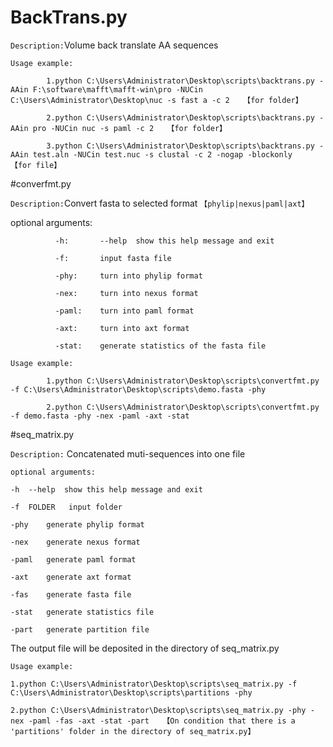 # BackTrans.py 

`Description:`Volume back translate AA sequences   

`Usage example:`

            1.python C:\Users\Administrator\Desktop\scripts\backtrans.py -AAin F:\software\mafft\mafft-win\pro -NUCin C:\Users\Administrator\Desktop\nuc -s fast a -c 2   【for folder】
                        		
            2.python C:\Users\Administrator\Desktop\scripts\backtrans.py -AAin pro -NUCin nuc -s paml -c 2   【for folder】
                        		
            3.python C:\Users\Administrator\Desktop\scripts\backtrans.py -AAin test.aln -NUCin test.nuc -s clustal -c 2 -nogap -blockonly   【for file】

#converfmt.py

`Description:`Convert fasta to selected format `【phylip|nexus|paml|axt】`

optional arguments:

              -h:       --help  show this help message and exit
              
              -f:       input fasta file
              
              -phy:     turn into phylip format
              
              -nex:     turn into nexus format
              
              -paml:    turn into paml format
              
              -axt:     turn into axt format
              
              -stat:    generate statistics of the fasta file

`Usage example:`

            1.python C:\Users\Administrator\Desktop\scripts\convertfmt.py -f C:\Users\Administrator\Desktop\scripts\demo.fasta -phy
            
            2.python C:\Users\Administrator\Desktop\scripts\convertfmt.py -f demo.fasta -phy -nex -paml -axt -stat
            
#seq_matrix.py

`Description:` Concatenated muti-sequences into one file

`optional arguments:`

	-h	--help  show this help message and exit
	
	-f	FOLDER   input folder
	
	-phy	generate phylip format
	
	-nex	generate nexus format
	
	-paml	generate paml format
	
	-axt	generate axt format
	
	-fas	generate fasta file
	
	-stat	generate statistics file
	
	-part	generate partition file

The output file will be deposited in the directory of seq_matrix.py

`Usage example:`

	1.python C:\Users\Administrator\Desktop\scripts\seq_matrix.py -f C:\Users\Administrator\Desktop\scripts\partitions -phy

	2.python C:\Users\Administrator\Desktop\scripts\seq_matrix.py -phy -nex -paml -fas -axt -stat -part   【On condition that there is a 'partitions' folder in the directory of seq_matrix.py】


